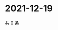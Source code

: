 # 2021-12-19

共 0 条

<!-- BEGIN WEIBO -->
<!-- 最后更新时间 Sun Dec 19 2021 16:13:54 GMT+0800 (China Standard Time) -->

<!-- END WEIBO -->
